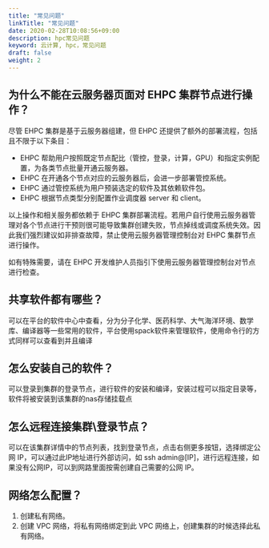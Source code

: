 ```yaml
---
title: "常见问题"
linkTitle: "常见问题"
date: 2020-02-28T10:08:56+09:00
description: hpc常见问题
keyword: 云计算, hpc，常见问题
draft: false
weight: 2
---
```


## 为什么不能在云服务器页面对 EHPC 集群节点进行操作？


尽管 EHPC 集群是基于云服务器组建，但 EHPC 还提供了额外的部署流程，包括且不限于以下条目：

* EHPC 帮助用户按照既定节点配比（管控，登录，计算，GPU）和指定实例配置，为各类节点批量开通云服务器。
* EHPC 在开通各个节点对应的云服务器后，会进一步部署管控系统。
* EHPC 通过管控系统为用户预装选定的软件及其依赖软件包。
* EHPC 根据节点类型分别配置作业调度器 server 和 client。

以上操作和相关服务都依赖于 EHPC 集群部署流程。若用户自行使用云服务器管理对各个节点进行干预则很可能导致集群创建失败，节点掉线或调度系统失效。因此我们强烈建议如非排查故障，禁止使用云服务器管理控制台对 EHPC 集群节点进行操作。

如有特殊需要，请在 EHPC 开发维护人员指引下使用云服务器管理控制台对节点进行检查。

## 共享软件都有哪些？

可以在平台的软件中心中查看，分为分子化学、医药科学、大气海洋环境、数学库、编译器等一些常用的软件，平台使用spack软件来管理软件，使用命令行的方式同样可以查看到并且编译

## 怎么安装自己的软件？

可以登录到集群的登录节点，进行软件的安装和编译，安装过程可以指定目录等，软件将被安装到该集群的nas存储挂载点



## 怎么远程连接集群\登录节点？

可以在该集群详情中的节点列表，找到登录节点，点击右侧更多按钮，选择绑定公网 IP，可以通过此IP地址进行外部访问，如 ssh admin@[IP]，进行远程连接，如果没有公网IP，可以到网路里面按需创建自己需要的公网 IP。

## 网络怎么配置？

1. 创建私有网络。
2. 创建 VPC 网络，将私有网络绑定到此 VPC 网络上，创建集群的时候选择此私有网络。
